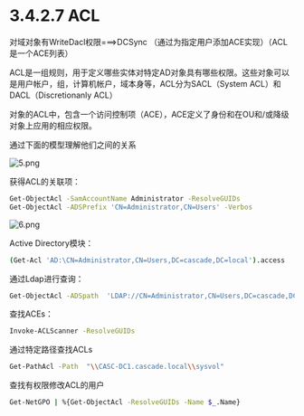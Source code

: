 # 3.4.2.7 ACL

对域对象有WriteDacl权限===>DCSync （通过为指定用户添加ACE实现）（ACL是一个ACE列表）

ACL是一组规则，用于定义哪些实体对特定AD对象具有哪些权限。这些对象可以是用户帐户，组，计算机帐户，域本身等，ACL分为SACL（System ACL）和DACL（Discretionanly ACL）

对象的ACL中，包含一个访问控制项（ACE），ACE定义了身份和在OU和/或降级对象上应用的相应权限。

通过下面的模型理解他们之间的关系

![5.png](images/yushentou/f79de98679d04180b5ef4efbb053bb68.png)

获得ACL的关联项：

```bash
Get-ObjectAcl -SamAccountName Administrator -ResolveGUIDs
Get-ObjectAcl -ADSPrefix 'CN=Administrator,CN=Users' -Verbos

```

![6.png](images/yushentou/602914d1964349a3973cb1c4d25b9fd1.png)

Active Directory模块：

```bash
(Get-Acl 'AD:\CN=Administrator,CN=Users,DC=cascade,DC=local').access

```

通过Ldap进行查询：

```bash
Get-ObjectAcl -ADSpath  'LDAP://CN=Administrator,CN=Users,DC=cascade,DC=local'  -ResolveGUIDs  -Verbos

```

查找ACEs：

```bash
Invoke-ACLScanner -ResolveGUIDs

```

通过特定路径查找ACLs

```bash
Get-PathAcl -Path  "\\CASC-DC1.cascade.local\\sysvol"

```

查找有权限修改ACL的用户

```bash
Get-NetGPO | %{Get-ObjectAcl -ResolveGUIDs -Name $_.Name}

```

